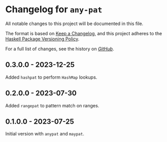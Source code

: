 # Changelog for `any-pat`

All notable changes to this project will be documented in this file.

The format is based on [Keep a Changelog](https://keepachangelog.com/en/1.0.0/),
and this project adheres to the
[Haskell Package Versioning Policy](https://pvp.haskell.org/).

For a full list of changes, see the history on [*GitHub*](https://github.com/hapytex/any-pat).

## 0.3.0.0 - 2023-12-25

Added `hashpat` to perform `HashMap` lookups.

## 0.2.0.0 - 2023-07-30

Added `rangepat` to pattern match on ranges.

## 0.1.0.0 - 2023-07-25

Initial version with `anypat` and `maypat`.
